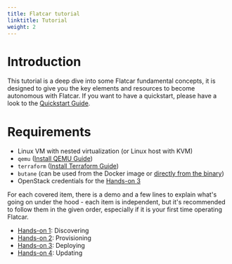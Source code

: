 ```yaml
---
title: Flatcar tutorial
linktitle: Tutorial
weight: 2
---
```


# Introduction

This tutorial is a deep dive into some Flatcar fundamental concepts, it is designed to give you the key elements and resources to become autonomous with Flatcar. If you want to have a quickstart, please have a look to the [Quickstart Guide][quickstart].

# Requirements

* Linux VM with nested virtualization (or Linux host with KVM)
* `qemu` ([Install QEMU Guide](https://www.qemu.org/download/))
* `terraform` ([Install Terraform Guide](https://developer.hashicorp.com/terraform/downloads))
* `butane` (can be used from the Docker image or [directly from the binary](https://coreos.github.io/butane/getting-started/#getting-butane))
* OpenStack credentials for the [Hands-on 3](http://localhost:1313/docs/latest/provisioning/config-transpiler/examples/)

For each covered item, there is a demo and a few lines to explain what's going on under the hood - each item is independent, but it's recommended to follow them in the given order, especially if it is your first time operating Flatcar.

* [Hands-on 1][hands-on-1]: Discovering
* [Hands-on 2][hands-on-2]: Provisioning
* [Hands-on 3][hands-on-3]: Deploying
* [Hands-on 4][hands-on-4]: Updating

[hands-on-1]: hands-on-1
[hands-on-2]: hands-on-2
[hands-on-3]: hands-on-3
[hands-on-4]: hands-on-4
[quickstart]: ../installing
